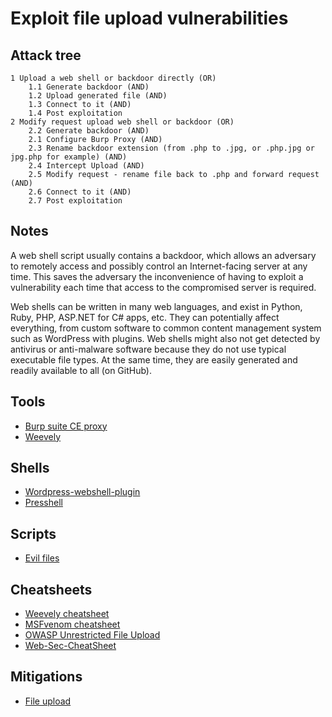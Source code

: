 # Exploit file upload vulnerabilities

## Attack tree

```text
1 Upload a web shell or backdoor directly (OR)
    1.1 Generate backdoor (AND)
    1.2 Upload generated file (AND)
    1.3 Connect to it (AND)
    1.4 Post exploitation
2 Modify request upload web shell or backdoor (OR)
    2.2 Generate backdoor (AND)
    2.1 Configure Burp Proxy (AND)
    2.3 Rename backdoor extension (from .php to .jpg, or .php.jpg or jpg.php for example) (AND)
    2.4 Intercept Upload (AND)
    2.5 Modify request - rename file back to .php and forward request (AND)
    2.6 Connect to it (AND)
    2.7 Post exploitation  
```

## Notes

A web shell script usually contains a backdoor, which allows an adversary to remotely access and 
possibly control an Internet-facing server at any time. This saves the adversary the 
inconvenience of having to exploit a vulnerability each time that access to the compromised server 
is required.

Web shells can be written in many web languages, and exist in Python, Ruby, PHP, ASP.NET for C# apps, etc. 
They can potentially affect everything, from custom software to common content management system such as WordPress 
with plugins. Web shells might also not get detected by antivirus or anti-malware software because they do not use
typical executable file types. At the same time, they are easily generated and readily available
to all (on GitHub).

## Tools
* [Burp suite CE proxy](https://portswigger.net/burp/documentation/desktop/getting-started/intercepting-http-traffic)
* [Weevely](https://www.blackhatethicalhacking.com/tools/weevely/)

## Shells
* [Wordpress-webshell-plugin](https://github.com/p0dalirius/Wordpress-webshell-plugin/)
* [Presshell](https://github.com/scheatkode/presshell)

## Scripts
* [Evil files](https://github.com/tymyrddin/nirridit)

## Cheatsheets
* [Weevely cheatsheet](cheatsheets:docs/payloads/weevely)
* [MSFvenom cheatsheet](https://www.offensive-security.com/metasploit-unleashed/Msfvenom/)
* [OWASP Unrestricted File Upload](https://owasp.org/www-community/vulnerabilities/Unrestricted_File_Upload)
* [Web-Sec-CheatSheet](https://github.com/imran-parray/Web-Sec-CheatSheet/blob/master/File-Upload-test.txt)

## Mitigations
* [File upload](app-mitigations:docs/coding/file-upload)